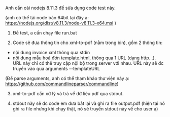 Anh cần cài nodejs 8.11.3 để sửa dụng code test này.

(anh có thể tải node bản 64bit tại đây ạ: https://nodejs.org/dist/v8.11.3/node-v8.11.3-x64.msi )

1. Để test, a cần chạy file run.bat

2. Code sẽ đưa thông tin cho xml-to-pdf (nằm trong bin), gồm 2 thông tin:
- nội dung invoice.xml thông qua stdin
- nội dung mẫu hoá đơn template.html, thông qua 1 URL (dạng http...). URL này chỉ có thể truy cập nội bộ trong server với nhau. URL này sẽ đc truyền vào qua arguments --templateURL

(Để parse arguments, anh có thể tham khảo thư viện này ạ: https://github.com/commandlineparser/commandline)

3. xml-to-pdf cần xử lý và trả về dữ liệu pdf qua stdout.

4. stdout này sẽ đc code em đưa bắt lại và ghi ra file output.pdf
(hiện tại nó ghi ra file nhưng khi chạy thật, nó sẽ truyền stdout này về cho user ạ)
